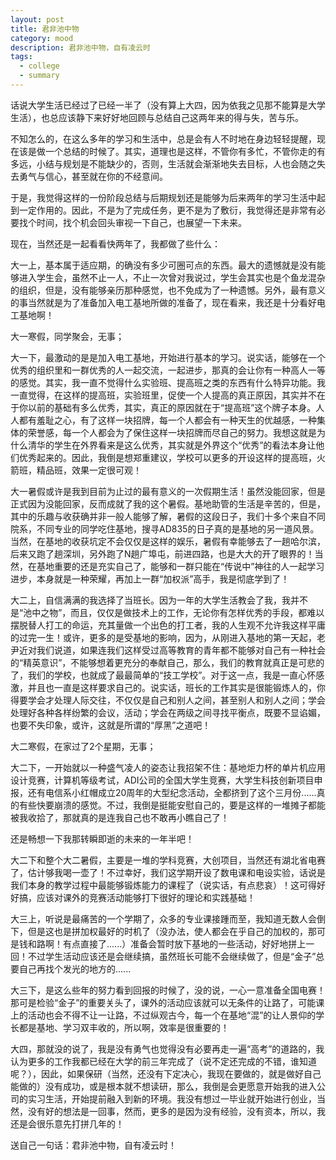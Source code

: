 ```yaml
---
layout: post
title: 君非池中物
category: mood
description: 君非池中物，自有凌云时
tags:
  - college
  - summary
---
```


话说大学生活已经过了已经一半了（没有算上大四，因为依我之见那不能算是大学生活），也总应该静下来好好地回顾与总结自己这两年来的得与失，苦与乐。
 
不知怎么的，在这么多年的学习和生活中，总是会有人不时地在身边轻轻提醒，现在该是做一个总结的时候了。其实，道理也是这样，不管你有多忙，不管你走的有多远，小结与规划是不能缺少的，否则，生活就会渐渐地失去目标，人也会随之失去勇气与信心，甚至就在你的不经意间。
 
于是，我觉得这样的一份阶段总结与后期规划还是能够为后来两年的学习生活中起到一定作用的。因此，不是为了完成任务，更不是为了敷衍，我觉得还是非常有必要找个时间，找个机会回头审视一下自己，也展望一下未来。
 
现在，当然还是一起看看快两年了，我都做了些什么：
 
大一上，基本属于适应期，的确没有多少可圈可点的东西。最大的遗憾就是没有能够进入学生会，虽然不止一人，不止一次曾对我说过，学生会其实也是个鱼龙混杂的组织，但是，没有能够亲历那种感觉，也不免成为了一种遗憾。另外，最有意义的事当然就是为了准备加入电工基地所做的准备了，现在看来，我还是十分看好电工基地啊！
 
大一寒假，同学聚会，无事；
 
大一下，最激动的是是加入电工基地，开始进行基本的学习。说实话，能够在一个优秀的组织里和一群优秀的人一起交流，一起进步，那真的会让你有一种高人一等的感觉。其实，我一直不觉得什么实验班、提高班之类的东西有什么特异功能。我一直觉得，在这样的提高班，实验班里，促使一个人提高的真正原因，其实并不在于你以前的基础有多么优秀，其实，真正的原因就在于“提高班”这个牌子本身。人人都有羞耻之心，有了这样一块招牌，每一个人都会有一种天生的优越感，一种集体的荣誉感，每一个人都会为了保住这样一块招牌而尽自己的努力。我想这就是为什么清华的学生在外界看来是这么优秀，其实就是外界这个“优秀”的看法本身让他们优秀起来的。因此，我倒是想郑重建议，学校可以更多的开设这样的提高班，火箭班，精品班，效果一定很可观！
 
大一暑假或许是我到目前为止过的最有意义的一次假期生活！虽然没能回家，但是正式因为没能回家，反而成就了我的这个暑假。基地助管的生活是辛苦的，但是，其中的乐趣与收获确并非一般人能够了解，暑假的这段日子，我们十多个来自不同院系，不同专业的同学吃住基地，搜寻AD835的日子真的是基地的另一道风景。当然，在基地的收获坑定不会仅仅是这样的娱乐，暑假有幸能够去了一趟哈尔滨，后来又跑了趟深圳，另外跑了N趟广埠屯，前进四路，也是大大的开了眼界的！当然，在基地重要的还是充实自己了，能够和一群只能在“传说中”神往的人一起学习进步，本身就是一种荣耀，再加上一群“加权派”高手，我是彻底学到了！
 
大二上，自信满满的我选择了当班长。因为一年的大学生活教会了我，我并不是“池中之物”，而且，仅仅是做技术上的工作，无论你有怎样优秀的手段，都难以摆脱替人打工的命运，充其量做一个出色的打工者，我的人生观不允许我这样平庸的过完一生！或许，更多的是受基地的影响，因为，从刚进入基地的第一天起，老尹近对我们说道，如果连我们这样受过高等教育的青年都不能够对自己有一种社会的“精英意识”，不能够想着更充分的奉献自己，那么，我们的教育就真正是可悲的了，我们的学校，也就成了最最简单的“技工学校”。对于这一点，我是一直心怀感激，并且也一直是这样要求自己的。说实话，班长的工作其实是很能锻炼人的，你得要学会才处理人际交往，不仅仅是自己和别人之间，甚至别人和别人之间；学会处理好各种各样纷繁的会议，活动；学会在两级之间寻找平衡点，既要不显谄媚，也要不失印象，或许，这就是所谓的“厚黑”之道吧！
 
大二寒假，在家过了2个星期，无事；
 
大二下，一开始就以一种盛气凌人的姿态让我招架不住：基地炬力杯的单片机应用设计竞赛，计算机等级考试，ADI公司的全国大学生竞赛，大学生科技创新项目申报，还有电信系小红帽成立20周年的大型纪念活动，全都挤到了这个三月份......真的有些快要崩溃的感觉。不过，我倒是挺能安慰自己的，要是这样的一堆摊子都能被我收拾了，那就真的是连我自己也不敢再小瞧自己了！
 
还是畅想一下我那转瞬即逝的未来的一年半吧！
 
大二下和整个大二暑假，主要是一堆的学科竞赛，大创项目，当然还有湖北省电赛了，估计够我喝一壶了！不过幸好，我们这学期开设了数电课和电设实验，话说是我们本身的教学过程中最能够锻炼能力的课程了（说实话，有点悲哀）！这可得好好搞，应该对课外的竞赛活动能够打下很好的理论和实践基础！
 
大三上，听说是最痛苦的一个学期了，众多的专业课接踵而至，我知道无数人会倒下，但是这也是拼加权最好的时机了（没办法，使人都会在乎自己的加权的，那可是钱和路啊！有点直接了......）准备会暂时放下基地的一些活动，好好地拼上一回！不过学生活动应该还是会继续搞，虽然班长可能不会继续做了，但是“金子”总要自己再找个发光的地方的......
 
大三下，是这么些年的努力看到回报的时候了，没的说，一心一意准备全国电赛！那可是检验“金子”的重要关头了，课外的活动应该就可以无条件的让路了，可能课上的活动也会不得不让一让路，不过纵观古今，每一个在基地“混”的让人景仰的学长都是基地、学习双丰收的，所以啊，效率是很重要的！
 
大四，那就没的说了，我是没有勇气也觉得没有必要再走一遍“高考”的道路的，我认为更多的工作我都已经在大学的前三年完成了（说不定还完成的不错，谁知道呢？），因此，如果保研（当然，还没有下定决心，我现在要做的，就是做好自己能做的）没有成功，或是根本就不想读研，那么，我倒是会更愿意开始我的进入公司的实习生活，开始提前融入到新的环境。我没有想过一毕业就开始进行创业，当然，没有好的想法是一回事，然而，更多的是因为没有经验，没有资本，所以，我还是会很乐意先打拼几年的！
 
送自己一句话：君非池中物，自有凌云时！

